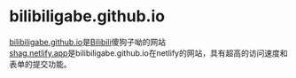 # bilibiligabe.github.io
[bilibiligabe.github.io](https://bilibiligabe.github.io)是[Bilibili](https:www.bilibili.com)傻狗子呦的网站  
[shag.netlify.app](https://shag.netlify.app)是bilibiligabe.github.io在netlify的网站，具有超高的访问速度和表单的提交功能。
